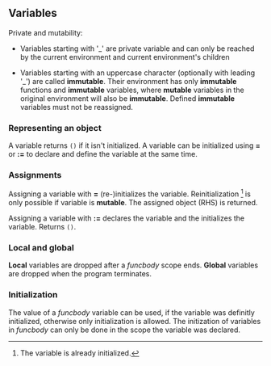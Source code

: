 ## Variables

Private and mutability:

- Variables starting with '\_' are private variable and can only be reached by
  the current environment and current environment's children

- Variables starting with an uppercase character (optionally with leading '\_')
  are called **immutable**. Their environment has only **immutable** functions
  and **immutable** variables, where **mutable** variables in the original
  environment will also be **immutable**. Defined **immutable** variables must
  not be reassigned.

### Representing an object

A variable returns ``()`` if it isn't initialized.  A variable can be
initialized using **=** or **:=** to declare and define the variable at the
same time.

### Assignments

Assigning a variable with **=** (re-)initializes the variable. Reinitialization
[^reinit] is only possible if variable is **mutable**. The assigned object
(RHS) is returned.

Assigning a variable with **:=** declares the variable and the initializes
the variable. Returns ``()``.

[^reinit]: The variable is already initialized.

### Local and global

**Local** variables are dropped after a *funcbody* scope ends. **Global**
variables are dropped when the program terminates.

### Initialization

The value of a *funcbody* variable can be used, if the variable was definitly
initialized, otherwise only initialization is allowed. The initization of
variables in *funcbody* can only be done in the scope the variable was
declared.
